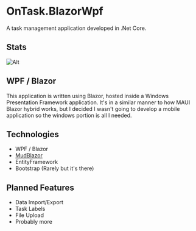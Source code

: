 # OnTask.BlazorWpf
A task management application developed in .Net Core. 

## Stats
![Alt](https://repobeats.axiom.co/api/embed/e405bba190d697a53ed0e60f1a7cbd36a97ae0a1.svg "Repobeats analytics image")

## WPF / Blazor
This application is written using Blazor, hosted inside a Windows Presentation Framework
application. It's in a similar manner to how MAUI Blazor hybrid works, but I decided I wasn't going to
develop a mobile application so the windows portion is all I needed.

## Technologies
- WPF / Blazor
- [MudBlazor](https://mudblazor.com/)
- EntityFramework
- Bootstrap (Rarely but it's there)

## Planned Features
- Data Import/Export
- Task Labels
- File Upload
- Probably more